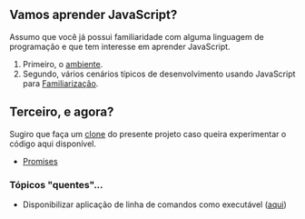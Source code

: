 ## Vamos aprender JavaScript?
Assumo que você já possui familiaridade com alguma linguagem de programação e que tem interesse em aprender JavaScript.

1. Primeiro, o [ambiente](documentos/ambiente.md).
1. Segundo, vários cenários típicos de desenvolvimento usando JavaScript para [Familiarização](documentos/familiarizar.md).


## Terceiro, e agora?
Sugiro que faça um [clone](https://asciinema.org/a/161953) do presente projeto caso queira experimentar o código aqui disponível.

- [Promises](outros/promises)

### Tópicos "quentes"...
- Disponibilizar aplicação de linha de comandos como executável ([aqui](https://www.google.com.br/amp/s/x-team.com/blog/a-guide-to-creating-a-nodejs-command/amp/))

